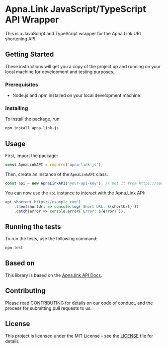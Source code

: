 # Apna.Link JavaScript/TypeScript API Wrapper

This is a JavaScript and TypeScript wrapper for the Apna.Link URL shortening API.

## Getting Started

These instructions will get you a copy of the project up and running on your local machine for development and testing purposes.

### Prerequisites

- Node.js and npm installed on your local development machine.

### Installing

To install the package, run:

```bash
npm install apna-link-js
```

## Usage

First, import the package:

```javascript
const ApnaLinkAPI = require('apna-link-js');
```

Then, create an instance of the `ApnaLinkAPI` class:

```javascript
const api = new ApnaLinkAPI('your-api-key'); // Get it from https://apna.link/account
```

You can now use the `api` instance to interact with the Apna.Link API:

```javascript
api.shorten('https://example.com')
    .then(shortUrl => console.log(`Short URL: ${shortUrl}`))
    .catch(error => console.error(`Error: ${error}`));
```

## Running the tests

To run the tests, use the following command:

```bash
npm test
```

## Based on
This library is based on the [Apna.link API Docs](https://apna.link/docs).

## Contributing

Please read [CONTRIBUTING](CONTRIBUTING) for details on our code of conduct, and the process for submitting pull requests to us.

## License

This project is licensed under the MIT License - see the [LICENSE](LICENSE) file for details
